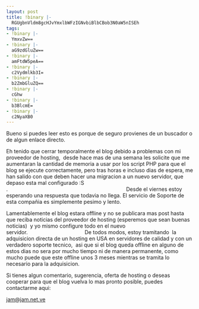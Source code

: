 ```yaml
---
layout: post
title: !binary |-
  RGUgbnVldm8gcHJvYmxlbWFzIGNvbiBlbCBob3N0aW5nISEh
tags:
- !binary |-
  YmxvZw==
- !binary |-
  aG9zdGluZw==
- !binary |-
  amFtdW5peA==
- !binary |-
  c2Vydmlkb3I=
- !binary |-
  b2ZmbGluZQ==
- !binary |-
  cGhw
- !binary |-
  b3BlcmE=
- !binary |-
  c2NyaXB0
---
```

Bueno si puedes leer esto es porque de seguro provienes de un buscador o de algun enlace directo.

Eh tenido que cerrar temporalmente el blog debido a problemas con mi proveedor de hosting,  desde hace mas de una semana les solicite que me aumentaran la cantidad de memoria a usar por los script PHP para que el blog se ejecute correctamente, pero tras horas e incluso dias de espera, me han salido con que deben hacer una migracion a un nuevo servidor, que depaso esta mal configurado :S .                                                                                 Desde el viernes estoy esperando una respuesta que todavia no llega. El servicio de Soporte de esta compañia es simplemente pesimo y lento.

Lamentablemente el blog estara offline y no se publicara mas post hasta que reciba noticias del proveedor de hosting (esperemos que sean buenas noticias)  y yo mismo configure todo en el nuevo servidor.                                       De todos modos, estoy tramitando  la adquisicion directa de un hosting en USA en servidores de calidad y con un verdadero soporte tecnico,  asi que si el blog queda offline en alguno de estos dias no sera por mucho tiempo ni de manera permanente, como mucho puede que este offline unos 3 meses mientras se tramita lo necesario para la adquisicion.

Si tienes algun comentario, sugerencia, oferta de hosting o deseas cooperar para que el blog vuelva lo mas pronto posible, puedes contactarme aqui:

<a href="mailto:%6a%61%6d%40%6a%61%6d%2e%6e%65%74%2e%76%65">jam@jam.net.ve</a>
